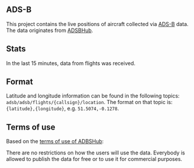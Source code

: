 ## ADS-B

This project contains the live positions of aircraft collected via [ADS-B](https://en.wikipedia.org/wiki/Automatic_Dependent_Surveillance%E2%80%93Broadcast) data. 
The data originates from [ADSBHub](https://www.adsbhub.org/).

## Stats

In the last 15 minutes, data from <Topic topic="adsb/adsb/stats/flights_seen_in_last_15m" /> flights was received.

## Format

Latitude and longitude information can be found in the following topics: `adsb/adsb/flights/{callsign}/location`.
The format on that topic is: `{latitude},{longitude}`, e.g. `51.5074,-0.1278`.

## Terms of use

Based on the [terms of use of ADBSHub](https://www.adsbhub.org/howtogetdata.php):

There are no restrictions on how the users will use the data.
Everybody is allowed to publish the data for free or to use it for commercial purposes.

